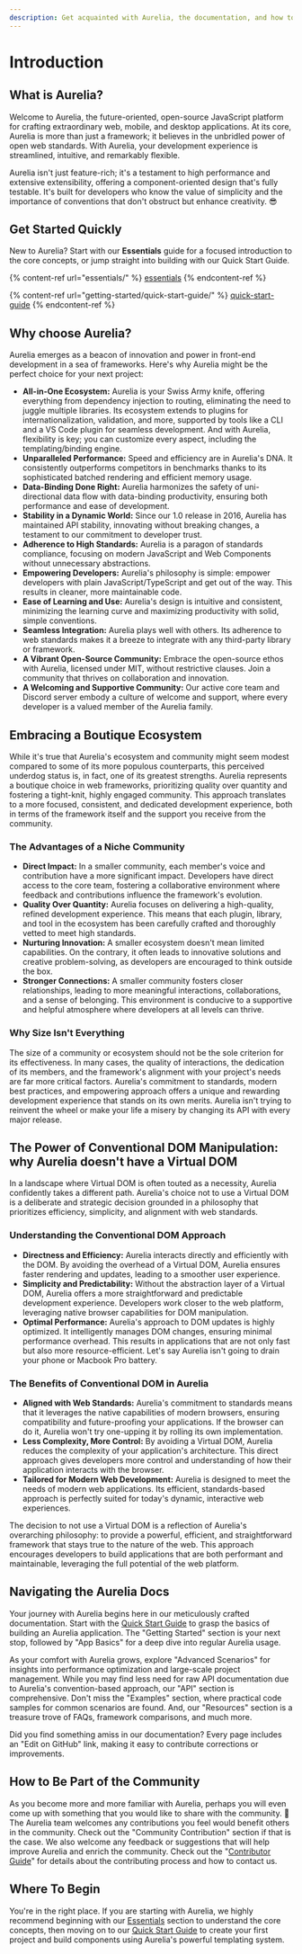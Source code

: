 ```yaml
---
description: Get acquainted with Aurelia, the documentation, and how to get started.
---
```


# Introduction

## What is Aurelia?

Welcome to Aurelia, the future-oriented, open-source JavaScript platform for crafting extraordinary web, mobile, and desktop applications. At its core, Aurelia is more than just a framework; it believes in the unbridled power of open web standards. With Aurelia, your development experience is streamlined, intuitive, and remarkably flexible.

Aurelia isn't just feature-rich; it's a testament to high performance and extensive extensibility, offering a component-oriented design that's fully testable. It's built for developers who know the value of simplicity and the importance of conventions that don't obstruct but enhance creativity. :sunglasses:

## Get Started Quickly

New to Aurelia? Start with our **Essentials** guide for a focused introduction to the core concepts, or jump straight into building with our Quick Start Guide.

{% content-ref url="essentials/" %}
[essentials](essentials/)
{% endcontent-ref %}

{% content-ref url="getting-started/quick-start-guide/" %}
[quick-start-guide](getting-started/quick-start-guide/)
{% endcontent-ref %}

## Why choose Aurelia?

Aurelia emerges as a beacon of innovation and power in front-end development in a sea of frameworks. Here's why Aurelia might be the perfect choice for your next project:

- **All-in-One Ecosystem:** Aurelia is your Swiss Army knife, offering everything from dependency injection to routing, eliminating the need to juggle multiple libraries. Its ecosystem extends to plugins for internationalization, validation, and more, supported by tools like a CLI and a VS Code plugin for seamless development. And with Aurelia, flexibility is key; you can customize every aspect, including the templating/binding engine.
- **Unparalleled Performance:** Speed and efficiency are in Aurelia's DNA. It consistently outperforms competitors in benchmarks thanks to its sophisticated batched rendering and efficient memory usage.
- **Data-Binding Done Right:** Aurelia harmonizes the safety of uni-directional data flow with data-binding productivity, ensuring both performance and ease of development.
- **Stability in a Dynamic World:** Since our 1.0 release in 2016, Aurelia has maintained API stability, innovating without breaking changes, a testament to our commitment to developer trust.
- **Adherence to High Standards:** Aurelia is a paragon of standards compliance, focusing on modern JavaScript and Web Components without unnecessary abstractions.
- **Empowering Developers:** Aurelia's philosophy is simple: empower developers with plain JavaScript/TypeScript and get out of the way. This results in cleaner, more maintainable code.
- **Ease of Learning and Use:** Aurelia's design is intuitive and consistent, minimizing the learning curve and maximizing productivity with solid, simple conventions.
- **Seamless Integration:** Aurelia plays well with others. Its adherence to web standards makes it a breeze to integrate with any third-party library or framework.
- **A Vibrant Open-Source Community:** Embrace the open-source ethos with Aurelia, licensed under MIT, without restrictive clauses. Join a community that thrives on collaboration and innovation.
- **A Welcoming and Supportive Community:** Our active core team and Discord server embody a culture of welcome and support, where every developer is a valued member of the Aurelia family.

## Embracing a Boutique Ecosystem

While it's true that Aurelia's ecosystem and community might seem modest compared to some of its more populous counterparts, this perceived underdog status is, in fact, one of its greatest strengths. Aurelia represents a boutique choice in web frameworks, prioritizing quality over quantity and fostering a tight-knit, highly engaged community. This approach translates to a more focused, consistent, and dedicated development experience, both in terms of the framework itself and the support you receive from the community.

### The Advantages of a Niche Community

- **Direct Impact:** In a smaller community, each member's voice and contribution have a more significant impact. Developers have direct access to the core team, fostering a collaborative environment where feedback and contributions influence the framework's evolution.
- **Quality Over Quantity:** Aurelia focuses on delivering a high-quality, refined development experience. This means that each plugin, library, and tool in the ecosystem has been carefully crafted and thoroughly vetted to meet high standards.
- **Nurturing Innovation:** A smaller ecosystem doesn't mean limited capabilities. On the contrary, it often leads to innovative solutions and creative problem-solving, as developers are encouraged to think outside the box.
- **Stronger Connections:** A smaller community fosters closer relationships, leading to more meaningful interactions, collaborations, and a sense of belonging. This environment is conducive to a supportive and helpful atmosphere where developers at all levels can thrive.

### Why Size Isn't Everything

The size of a community or ecosystem should not be the sole criterion for its effectiveness. In many cases, the quality of interactions, the dedication of its members, and the framework's alignment with your project's needs are far more critical factors. Aurelia's commitment to standards, modern best practices, and empowering approach offers a unique and rewarding development experience that stands on its own merits. Aurelia isn't trying to reinvent the wheel or make your life a misery by changing its API with every major release.

## The Power of Conventional DOM Manipulation: why Aurelia doesn't have a Virtual DOM

In a landscape where Virtual DOM is often touted as a necessity, Aurelia confidently takes a different path. Aurelia's choice not to use a Virtual DOM is a deliberate and strategic decision grounded in a philosophy that prioritizes efficiency, simplicity, and alignment with web standards.

### Understanding the Conventional DOM Approach

- **Directness and Efficiency:** Aurelia interacts directly and efficiently with the DOM. By avoiding the overhead of a Virtual DOM, Aurelia ensures faster rendering and updates, leading to a smoother user experience.
- **Simplicity and Predictability:** Without the abstraction layer of a Virtual DOM, Aurelia offers a more straightforward and predictable development experience. Developers work closer to the web platform, leveraging native browser capabilities for DOM manipulation.
- **Optimal Performance:** Aurelia's approach to DOM updates is highly optimized. It intelligently manages DOM changes, ensuring minimal performance overhead. This results in applications that are not only fast but also more resource-efficient. Let's say Aurelia isn't going to drain your phone or Macbook Pro battery.

### The Benefits of Conventional DOM in Aurelia

- **Aligned with Web Standards:** Aurelia's commitment to standards means that it leverages the native capabilities of modern browsers, ensuring compatibility and future-proofing your applications. If the browser can do it, Aurelia won't try one-upping it by rolling its own implementation.
- **Less Complexity, More Control:** By avoiding a Virtual DOM, Aurelia reduces the complexity of your application's architecture. This direct approach gives developers more control and understanding of how their application interacts with the browser.
- **Tailored for Modern Web Development:** Aurelia is designed to meet the needs of modern web applications. Its efficient, standards-based approach is perfectly suited for today's dynamic, interactive web experiences.

The decision to not use a Virtual DOM is a reflection of Aurelia's overarching philosophy: to provide a powerful, efficient, and straightforward framework that stays true to the nature of the web. This approach encourages developers to build applications that are both performant and maintainable, leveraging the full potential of the web platform.

## Navigating the Aurelia Docs

Your journey with Aurelia begins here in our meticulously crafted documentation. Start with the [Quick Start Guide](getting-started/quick-start-guide/) to grasp the basics of building an Aurelia application. The "Getting Started" section is your next stop, followed by "App Basics" for a deep dive into regular Aurelia usage.

As your comfort with Aurelia grows, explore "Advanced Scenarios" for insights into performance optimization and large-scale project management. While you may find less need for raw API documentation due to Aurelia's convention-based approach, our "API" section is comprehensive. Don't miss the "Examples" section, where practical code samples for common scenarios are found. And, our "Resources" section is a treasure trove of FAQs, framework comparisons, and much more.

Did you find something amiss in our documentation? Every page includes an "Edit on GitHub" link, making it easy to contribute corrections or improvements.

## How to Be Part of the Community

As you become more and more familiar with Aurelia, perhaps you will even come up with something that you would like to share with the community. :tada: The Aurelia team welcomes any contributions you feel would benefit others in the community. Check out the "Community Contribution" section if that is the case. We also welcome any feedback or suggestions that will help improve Aurelia and enrich the community. Check out the "[Contributor Guide](https://app.gitbook.com/o/-LniaXkrJI4MjF0pFJWN/s/-LndnvRP1t7WKpUte87y/)" for details about the contributing process and how to contact us.

## Where To Begin

You're in the right place. If you are starting with Aurelia, we highly recommend beginning with our [Essentials](essentials/) section to understand the core concepts, then moving on to our [Quick Start Guide](getting-started/quick-start-guide/) to create your first project and build components using Aurelia's powerful templating system.
